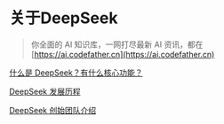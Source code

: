 # 关于DeepSeek

>  你全面的 AI 知识库，一网打尽最新 AI 资讯，都在 [https://ai.codefather.cn](https://ai.codefather.cn)

[什么是 DeepSeek？有什么核心功能？](什么是%20DeepSeek？有什么核心功能？.md)

[DeepSeek 发展历程](DeepSeek%20发展历程.md)

[DeepSeek 创始团队介绍](DeepSeek%20创始团队介绍.md)


